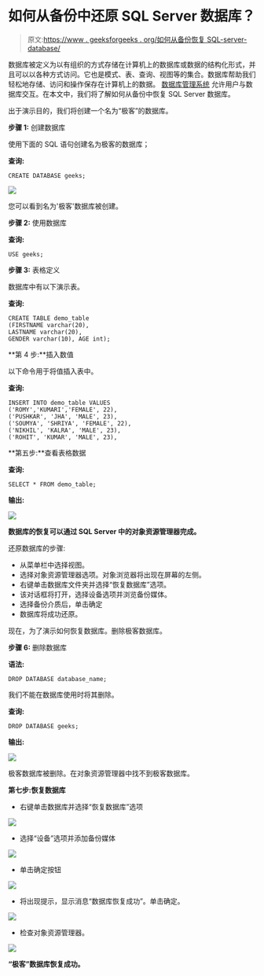 # 如何从备份中还原 SQL Server 数据库？

> 原文:[https://www . geeksforgeeks . org/如何从备份恢复 SQL-server-database/](https://www.geeksforgeeks.org/how-to-restore-sql-server-database-from-backup/)

数据库被定义为以有组织的方式存储在计算机上的[](https://www.geeksforgeeks.org/sql-concepts-and-queries/)数据库或数据的结构化形式，并且可以以各种方式访问。它也是模式、表、查询、视图等的集合。数据库帮助我们轻松地存储、访问和操作保存在计算机上的数据。 [数据库管理系统](https://www.geeksforgeeks.org/sql-tutorial/) 允许用户与数据库交互。在本文中，我们将了解如何从备份中恢复 SQL Server 数据库。

出于演示目的，我们将创建一个名为“极客”的数据库。

**步骤 1:** 创建数据库

使用下面的 SQL 语句创建名为极客的数据库；

**查询:**

```
CREATE DATABASE geeks;
```

![](img/dfcee61ec67cae9274181d75429d8f0f.png)

您可以看到名为'极客'数据库被创建。

**步骤 2:** 使用数据库

**查询:**

```
USE geeks;
```

**步骤 3:** 表格定义

数据库中有以下演示表。

**查询:**

```
CREATE TABLE demo_table
(FIRSTNAME varchar(20),
LASTNAME varchar(20),
GENDER varchar(10), AGE int);
```

**第 4 步:**插入数值

以下命令用于将值插入表中。

**查询:**

```
INSERT INTO demo_table VALUES
('ROMY','KUMARI','FEMALE', 22),
('PUSHKAR', 'JHA', 'MALE', 23),
('SOUMYA', 'SHRIYA', 'FEMALE', 22),
('NIKHIL', 'KALRA', 'MALE', 23),
('ROHIT', 'KUMAR', 'MALE', 23),
```

**第五步:**查看表格数据

**查询:**

```
SELECT * FROM demo_table;
```

**输出:**

![](img/148d81b35c1e423b669feb10e26d0a28.png)

**数据库的恢复可以通过 SQL Server 中的对象资源管理器完成。**

还原数据库的步骤:

*   从菜单栏中选择视图。
*   选择对象资源管理器选项。对象浏览器将出现在屏幕的左侧。
*   右键单击数据库文件夹并选择“恢复数据库”选项。
*   该对话框将打开，选择设备选项并浏览备份媒体。
*   选择备份介质后，单击确定
*   数据库将成功还原。

现在，为了演示如何恢复数据库。删除极客数据库。

**步骤 6:** 删除数据库

**语法:**

```
DROP DATABASE database_name;
```

我们不能在数据库使用时将其删除。

**查询:**

```
DROP DATABASE geeks;
```

**输出:**

![](img/4b94338d7ddf1959e463f904a83ac620.png)

极客数据库被删除。在对象资源管理器中找不到极客数据库。

**第七步:恢复数据库**

*   右键单击数据库并选择“恢复数据库”选项

![](img/ba97ec38fc1e6e059921108d276b37a7.png)

*   选择“设备”选项并添加备份媒体

![](img/5fc04c77b2bfc15031d5477c3d7d3338.png)

*   单击确定按钮

![](img/ce91eded0af356229637d75f4aef1198.png)

*   将出现提示，显示消息“数据库恢复成功”。单击确定。

![](img/bf5d6a60086b0f1767a422cfc4bdb5e4.png)

*   检查对象资源管理器。

![](img/236ae37c25c0ceeffa17ed3d087090cc.png)

**“极客”数据库恢复成功。**